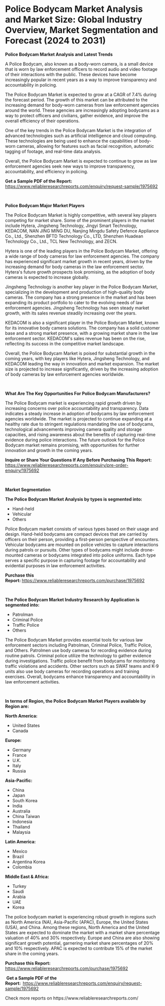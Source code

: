 <p><h1>Police Bodycam Market Analysis and Market Size: Global Industry Overview, Market Segmentation and Forecast (2024 to 2031)</h1></p><p><strong>Police Bodycam Market Analysis and Latest Trends</strong></p>
<p><p>A Police Bodycam, also known as a body-worn camera, is a small device that is worn by law enforcement officers to record audio and video footage of their interactions with the public. These devices have become increasingly popular in recent years as a way to improve transparency and accountability in policing.</p><p>The Police Bodycam Market is expected to grow at a CAGR of 7.4% during the forecast period. The growth of this market can be attributed to the increasing demand for body-worn cameras from law enforcement agencies around the world. These agencies are increasingly adopting bodycams as a way to protect officers and civilians, gather evidence, and improve the overall efficiency of their operations.</p><p>One of the key trends in the Police Bodycam Market is the integration of advanced technologies such as artificial intelligence and cloud computing. These technologies are being used to enhance the capabilities of body-worn cameras, allowing for features such as facial recognition, automatic tagging of footage, and real-time data analysis.</p><p>Overall, the Police Bodycam Market is expected to continue to grow as law enforcement agencies seek new ways to improve transparency, accountability, and efficiency in policing.</p></p>
<p><strong>Get a Sample PDF of the Report:&nbsp;</strong> <a href="https://www.reliableresearchreports.com/enquiry/request-sample/1975692">https://www.reliableresearchreports.com/enquiry/request-sample/1975692</a></p>
<p>&nbsp;</p>
<p><strong>Police Bodycam Major Market Players</strong></p>
<p><p>The Police Bodycam Market is highly competitive, with several key players competing for market share. Some of the prominent players in the market include Hytera, Jingsheng Technology, Jingyi Smart Technology, KEDACOM, NAN JING MING DU, Nanjing Mingdu Safety Defence Appliance Co., Ltd., Shenzhen BFTD Technology Co., LTD, Shenzhen Huadean Technology Co., Ltd., TCL New Technology, and ZECN.</p><p>Hytera is one of the leading players in the Police Bodycam Market, offering a wide range of body cameras for law enforcement agencies. The company has experienced significant market growth in recent years, driven by the increasing demand for body cameras in the law enforcement sector. Hytera's future growth prospects look promising, as the adoption of body cameras is expected to increase globally.</p><p>Jingsheng Technology is another key player in the Police Bodycam Market, specializing in the development and production of high-quality body cameras. The company has a strong presence in the market and has been expanding its product portfolio to cater to the evolving needs of law enforcement agencies. Jingsheng Technology has seen steady market growth, with its sales revenue steadily increasing over the years.</p><p>KEDACOM is also a significant player in the Police Bodycam Market, known for its innovative body camera solutions. The company has a solid customer base and a strong market presence, with a growing market share in the law enforcement sector. KEDACOM's sales revenue has been on the rise, reflecting its success in the competitive market landscape.</p><p>Overall, the Police Bodycam Market is poised for substantial growth in the coming years, with key players like Hytera, Jingsheng Technology, and KEDACOM leading the way in innovation and market expansion. The market size is projected to increase significantly, driven by the increasing adoption of body cameras by law enforcement agencies worldwide.</p></p>
<p>&nbsp;</p>
<p><strong>What Are The Key Opportunities For Police Bodycam Manufacturers?</strong></p>
<p><p>The Police Bodycam market is experiencing rapid growth driven by increasing concerns over police accountability and transparency. Data indicates a steady increase in adoption of bodycams by law enforcement agencies worldwide. The market is projected to continue expanding at a healthy rate due to stringent regulations mandating the use of bodycams, technological advancements improving camera quality and storage capacities, and rising awareness about the benefits of capturing real-time evidence during police interactions. The future outlook for the Police Bodycam market remains promising, with opportunities for further innovation and growth in the coming years.</p></p>
<p><strong>Inquire or Share Your Questions If Any Before Purchasing This Report:</strong> <a href="https://www.reliableresearchreports.com/enquiry/pre-order-enquiry/1975692">https://www.reliableresearchreports.com/enquiry/pre-order-enquiry/1975692</a></p>
<p>&nbsp;</p>
<p><strong>Market Segmentation</strong></p>
<p><strong>The Police Bodycam Market Analysis by types is segmented into:</strong></p>
<p><ul><li>Hand-held</li><li>Vehicular</li><li>Others</li></ul></p>
<p><p>Police Bodycam market consists of various types based on their usage and design. Hand-held bodycams are compact devices that are carried by officers on their person, providing a first-person perspective of encounters. Vehicular bodycams are mounted on police vehicles to capture interactions during patrols or pursuits. Other types of bodycams might include drone-mounted cameras or bodycams integrated into police uniforms. Each type serves a specific purpose in capturing footage for accountability and evidential purposes in law enforcement activities.</p></p>
<p><strong>Purchase this Report:&nbsp;</strong><a href="https://www.reliableresearchreports.com/purchase/1975692">https://www.reliableresearchreports.com/purchase/1975692</a></p>
<p>&nbsp;</p>
<p><strong>The Police Bodycam Market Industry Research by Application is segmented into:</strong></p>
<p><ul><li>Patrolman</li><li>Criminal Police</li><li>Traffic Police</li><li>Others</li></ul></p>
<p><p>The Police Bodycam Market provides essential tools for various law enforcement sectors including Patrolman, Criminal Police, Traffic Police, and Others. Patrolmen use body cameras for recording evidence during routine patrols. Criminal police utilize the technology to gather evidence during investigations. Traffic police benefit from bodycams for monitoring traffic violations and accidents. Other sectors such as SWAT teams and K-9 units also use body cameras for recording operations and training exercises. Overall, bodycams enhance transparency and accountability in law enforcement activities.</p></p>
<p>&nbsp;</p>
<p><strong>In terms of Region, the Police Bodycam Market Players available by Region are:</strong></p>
<p>
    <p> <strong> North America: </strong>
        <ul>
            <li>United States</li>
            <li>Canada</li>
        </ul>
        </p> 
    <p> <strong> Europe: </strong>
        <ul>
            <li>Germany</li>
            <li>France</li>
            <li>U.K.</li>
            <li>Italy</li>
            <li>Russia</li>
        </ul>
        </p> 
    <p> <strong> Asia-Pacific: </strong>
        <ul>
            <li>China</li>
            <li>Japan</li>
            <li>South Korea</li>
            <li>India</li>
            <li>Australia</li>
            <li>China Taiwan</li>
            <li>Indonesia</li>
            <li>Thailand</li>
            <li>Malaysia</li>
        </ul>
        </p> 
    <p> <strong> Latin America: </strong>
        <ul>
            <li>Mexico</li>
            <li>Brazil</li>
            <li>Argentina Korea</li>
            <li>Colombia</li>
        </ul>
        </p> 
    <p> <strong> Middle East & Africa: </strong>
        <ul>
            <li>Turkey</li>
            <li>Saudi</li>
            <li>Arabia</li>
            <li>UAE</li>
            <li>Korea</li>
        </ul>
    </p>
    </p>
<p><p>The police bodycam market is experiencing robust growth in regions such as North America (NA), Asia-Pacific (APAC), Europe, the United States (USA), and China. Among these regions, North America and the United States are expected to dominate the market with a market share percentage valuation of 40% and 30% respectively. Europe and China are also showing significant growth potential, garnering market share percentages of 20% and 10% respectively. APAC is expected to contribute 15% of the market share in the coming years.</p></p>
<p><strong>Purchase this Report: </strong><a href="https://www.reliableresearchreports.com/purchase/1975692">https://www.reliableresearchreports.com/purchase/1975692</a></p>
<p>&nbsp;<strong>Get a Sample PDF of the Report:&nbsp;&nbsp;</strong><a href="https://www.reliableresearchreports.com/enquiry/request-sample/1975692">https://www.reliableresearchreports.com/enquiry/request-sample/1975692</a></p>
<p><strong></strong></p>
<p>Check more reports on https://www.reliableresearchreports.com/</p>